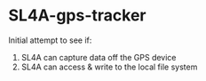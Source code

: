 SL4A-gps-tracker
================

Initial attempt to see if:

1. SL4A can capture data off the GPS device
2. SL4A can access & write to the local file system
